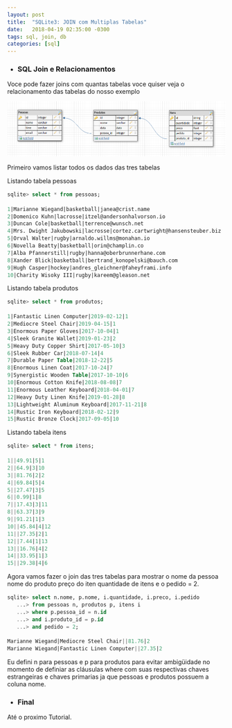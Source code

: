 ```yaml
---
layout: post
title:  "SQLite3: JOIN com Multiplas Tabelas"
date:   2018-04-19 02:35:00 -0300
tags: sql, join, db
categories: [sql]
---
```


- ### SQL Join e Relacionamentos

Voce pode fazer joins com quantas tabelas voce quiser veja o relacionamento das tabelas do nosso exemplo

![Screenshot multiplas_tabelas](/static/img/join/multiplas_tabelas.png)

Primeiro vamos listar todos os dados das tres tabelas

Listando tabela pessoas

```sql
sqlite> select * from pessoas;

1|Marianne Wiegand|basketball|janea@crist.name
2|Domenico Kuhn|lacrosse|itzel@andersonhalvorson.io
3|Duncan Cole|basketball|terrence@wunsch.net
4|Mrs. Dwight Jakubowski|lacrosse|cortez.cartwright@hansensteuber.biz
5|Orval Walter|rugby|arnaldo.willms@monahan.io
6|Novella Beatty|basketball|orin@champlin.co
7|Alba Pfannerstill|rugby|hanna@oberbrunnerhane.com
8|Xander Blick|basketball|bertrand_konopelski@bauch.com
9|Hugh Casper|hockey|andres_gleichner@faheyframi.info
10|Charity Wisoky III|rugby|kareem@gleason.net
```

Listando tabela produtos

```sql
sqlite> select * from produtos;

1|Fantastic Linen Computer|2019-02-12|1
2|Mediocre Steel Chair|2019-04-15|1
3|Enormous Paper Gloves|2017-10-04|1
4|Sleek Granite Wallet|2019-01-23|2
5|Heavy Duty Copper Shirt|2017-05-10|3
6|Sleek Rubber Car|2018-07-14|4
7|Durable Paper Table|2018-12-22|5
8|Enormous Linen Coat|2017-10-24|7
9|Synergistic Wooden Table|2017-10-10|6
10|Enormous Cotton Knife|2018-08-08|7
11|Enormous Leather Keyboard|2018-04-01|7
12|Heavy Duty Linen Knife|2019-01-28|8
13|Lightweight Aluminum Keyboard|2017-11-21|8
14|Rustic Iron Keyboard|2018-02-12|9
15|Rustic Bronze Clock|2017-09-05|10
```

Listando tabela itens

```sql
sqlite> select * from itens;

1||49.91|5|1
2||64.9|3|10
3||81.76|2|2
4||69.84|5|4
5||27.47|3|5
6||0.99|1|8
7||17.43|3|11
8||63.37|3|9
9||91.21|1|3
10||45.84|4|12
11||27.35|2|1
12||7.44|1|13
13||16.76|4|2
14||33.95|1|3
15||29.38|4|6
```

Agora vamos fazer o join das tres tabelas para mostrar o nome da pessoa nome do produto preço do iten quantidade de itens e o pedido = 2.

```sql
sqlite> select n.nome, p.nome, i.quantidade, i.preco, i.pedido
   ...> from pessoas n, produtos p, itens i
   ...> where p.pessoa_id = n.id
   ...> and i.produto_id = p.id
   ...> and pedido = 2;
   
Marianne Wiegand|Mediocre Steel Chair||81.76|2
Marianne Wiegand|Fantastic Linen Computer||27.35|2
```

Eu defini n para pessoas e p para produtos para evitar ambigüidade no momento de definiar as cláusulas where com suas respectivas chaves estrangeiras e chaves primarias ja que pessoas e produtos possuem a coluna nome.

- ### Final

Até o proximo Tutorial.


